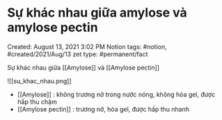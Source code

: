 ---
---

# Sự khác nhau giữa amylose và amylose pectin

Created: August 13, 2021 3:02 PM
Notion tags: #notion, #created/2021/Aug/13
zet type: #permanent/fact

Sự khác nhau giữa [[Amylose]] và [[Amylose pectin]] 

![[su_khac_nhau.png]]

- [[Amylose]] : không trương nở trong nước nóng, không hóa gel, được hấp thu chậm
- [[Amylose pectin]] : trương nở, hóa gel, được hấp thu nhanh
